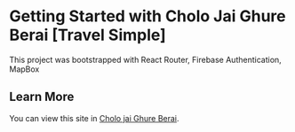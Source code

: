 # Getting Started with Cholo Jai Ghure Berai [Travel Simple]

This project was bootstrapped with React Router, Firebase Authentication, MapBox 


## Learn More

You can view this site in [Cholo jai Ghure Berai](https://travel-simple-a1fab.web.app/).



